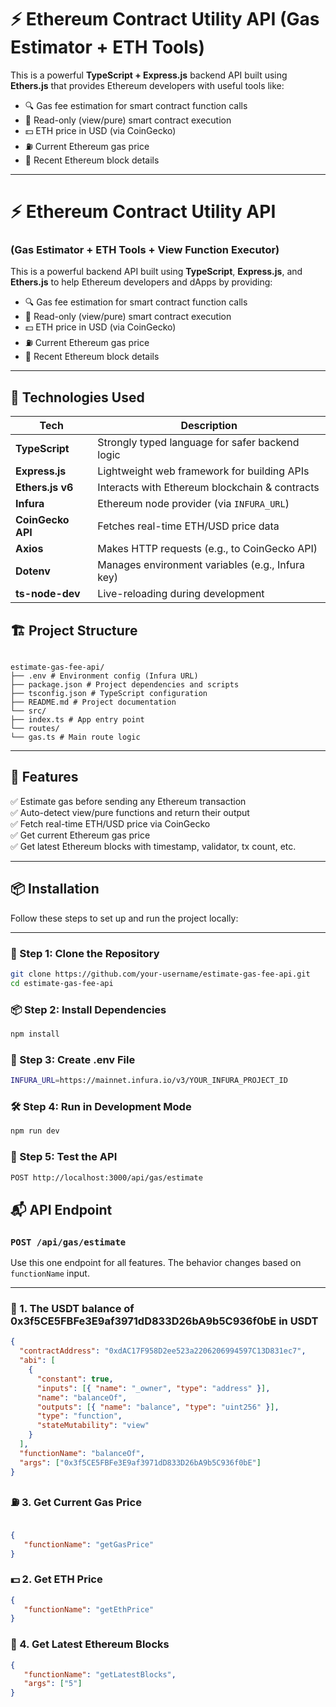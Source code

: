 # ⚡ Ethereum Contract Utility API (Gas Estimator + ETH Tools)

This is a powerful **TypeScript + Express.js** backend API built using **Ethers.js** that provides Ethereum developers with useful tools like:

- 🔍 Gas fee estimation for smart contract function calls
- 🔁 Read-only (view/pure) smart contract execution
- 💵 ETH price in USD (via CoinGecko)
- ⛽ Current Ethereum gas price
- 🧱 Recent Ethereum block details


---

# ⚡ Ethereum Contract Utility API  
### (Gas Estimator + ETH Tools + View Function Executor)

This is a powerful backend API built using **TypeScript**, **Express.js**, and **Ethers.js** to help Ethereum developers and dApps by providing:

- 🔍 Gas fee estimation for smart contract function calls  
- 🔁 Read-only (view/pure) smart contract execution  
- 💵 ETH price in USD (via CoinGecko)  
- ⛽ Current Ethereum gas price  
- 🧱 Recent Ethereum block details  

---

## 🧰 Technologies Used

| Tech               | Description                                       |
|--------------------|---------------------------------------------------|
| **TypeScript**     | Strongly typed language for safer backend logic   |
| **Express.js**     | Lightweight web framework for building APIs       |
| **Ethers.js v6**   | Interacts with Ethereum blockchain & contracts    |
| **Infura**         | Ethereum node provider (via `INFURA_URL`)         |
| **CoinGecko API**  | Fetches real-time ETH/USD price data              |
| **Axios**          | Makes HTTP requests (e.g., to CoinGecko API)      |
| **Dotenv**         | Manages environment variables (e.g., Infura key)  |
| **ts-node-dev**    | Live-reloading during development                 |


## 🏗️ Project Structure
```

estimate-gas-fee-api/
├── .env # Environment config (Infura URL)
├── package.json # Project dependencies and scripts
├── tsconfig.json # TypeScript configuration
├── README.md # Project documentation
└── src/
├── index.ts # App entry point
└── routes/
└── gas.ts # Main route logic

```

---

## 🚀 Features

✅ Estimate gas before sending any Ethereum transaction  
✅ Auto-detect view/pure functions and return their output  
✅ Fetch real-time ETH/USD price via CoinGecko  
✅ Get current Ethereum gas price  
✅ Get latest Ethereum blocks with timestamp, validator, tx count, etc.

---

## 📦 Installation

Follow these steps to set up and run the project locally:

---

### 🔧 Step 1: Clone the Repository

```bash
git clone https://github.com/your-username/estimate-gas-fee-api.git
cd estimate-gas-fee-api

```

### 📦 Step 2: Install Dependencies
```bash
npm install
```

### 🔐 Step 3: Create .env File
```bash
INFURA_URL=https://mainnet.infura.io/v3/YOUR_INFURA_PROJECT_ID
```

### 🛠️ Step 4: Run in Development Mode
```bash
npm run dev
```

### 🚀 Step 5: Test the API
```bash
POST http://localhost:3000/api/gas/estimate
```



## 📬 API Endpoint

### `POST /api/gas/estimate`

Use this one endpoint for all features. The behavior changes based on `functionName` input.

---

### 🔮 1. The USDT balance of 0x3f5CE5FBFe3E9af3971dD833D26bA9b5C936f0bE in USDT

```json
{
  "contractAddress": "0xdAC17F958D2ee523a2206206994597C13D831ec7",
  "abi": [
    {
      "constant": true,
      "inputs": [{ "name": "_owner", "type": "address" }],
      "name": "balanceOf",
      "outputs": [{ "name": "balance", "type": "uint256" }],
      "type": "function",
      "stateMutability": "view"
    }
  ],
  "functionName": "balanceOf",
  "args": ["0x3f5CE5FBFe3E9af3971dD833D26bA9b5C936f0bE"]
}
```
### ⛽ 3. Get Current Gas Price

```json

{
   "functionName": "getGasPrice"
}
```

### 💵 2. Get ETH Price
```json
{
   "functionName": "getEthPrice"
}
```

### 🧱 4. Get Latest Ethereum Blocks
```json
{
   "functionName": "getLatestBlocks",
   "args": ["5"]
}





